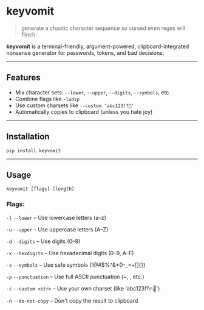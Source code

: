 # keyvomit

> generate a chaotic character sequence so cursed even regex will flinch.

**keyvomit** is a terminal-friendly, argument-powered, clipboard-integrated nonsense generator for passwords, tokens, and bad decisions.

---
## Features

- Mix character sets: `--lower`, `--upper`, `--digits`, `--symbols`, etc.
- Combine flags like `-ludsp`
- Use custom charsets like `--custom 'abc123!?🐍'`
- Automatically copies to clipboard (unless you hate joy)
---

## Installation
```
pip install keyvomit
```
---
## Usage
`keyvomit [flags] [length]`

### Flags:
  `-l`  `--lower`        –  Use lowercase letters (a–z)
  
  `-u`  `--upper`        –  Use uppercase letters (A–Z)
  
  `-d`  `--digits`       –  Use digits (0–9)
  
  `-x`  `--hexdigits`    –  Use hexadecimal digits (0–9, A–F)
  
  `-s`  `--symbols`      –  Use safe symbols (!@#$%^&*()-_=+[]{})
  
  `-p`  `--punctuation`  –  Use full ASCII punctuation (~, \, etc.)
  
  `-c`  `--custom <str>` –  Use your own charset (like 'abc123!?🔥🦄')
  
  `-n`  `--do-not-copy`  –  Don't copy the result to clipboard

